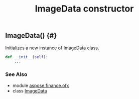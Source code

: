 ﻿---
title: ImageData constructor
second_title: Aspose.Finance for Python via .NET API References
description: 
type: docs
weight: 10
url: /python-net/aspose.finance.ofx/imagedata/__init__/
is_root: false
---

## ImageData() {#}

Initializes a new instance of [ImageData](/finance/python-net/aspose.finance.ofx/imagedata) class.



```python
def __init__(self):
    ...
```





### See Also
* module [aspose.finance.ofx](../../)
* class [ImageData](/finance/python-net/aspose.finance.ofx/imagedata)
